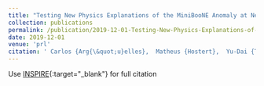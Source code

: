 ```yaml
---
title: "Testing New Physics Explanations of the MiniBooNE Anomaly at Neutrino Scattering Experiments"
collection: publications
permalink: /publication/2019-12-01-Testing-New-Physics-Explanations-of-the-MiniBooNE-Anomaly-at-Neutrino-Scattering-Experiments
date: 2019-12-01
venue: 'prl'
citation: ' Carlos {Arg{\&quot;u}elles},  Matheus {Hostert},  Yu-Dai {Tsai}, &quot;Testing New Physics Explanations of the MiniBooNE Anomaly at Neutrino Scattering Experiments.&quot; prl, 2019.'
---
```

Use [INSPIRE](https://inspirehep.net/literature?q=1812.08768){:target="_blank"} for full citation